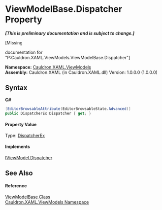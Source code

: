 # ViewModelBase.Dispatcher Property 
 _**\[This is preliminary documentation and is subject to change.\]**_

\[Missing <summary> documentation for "P:Cauldron.XAML.ViewModels.ViewModelBase.Dispatcher"\]

**Namespace:**&nbsp;<a href="N_Cauldron_XAML_ViewModels">Cauldron.XAML.ViewModels</a><br />**Assembly:**&nbsp;Cauldron.XAML (in Cauldron.XAML.dll) Version: 1.0.0.0 (1.0.0.0)

## Syntax

**C#**<br />
``` C#
[EditorBrowsableAttribute(EditorBrowsableState.Advanced)]
public DispatcherEx Dispatcher { get; }
```


#### Property Value
Type: <a href="T_Cauldron_Core_DispatcherEx">DispatcherEx</a>

#### Implements
<a href="P_Cauldron_XAML_ViewModels_IViewModel_Dispatcher">IViewModel.Dispatcher</a><br />

## See Also


#### Reference
<a href="T_Cauldron_XAML_ViewModels_ViewModelBase">ViewModelBase Class</a><br /><a href="N_Cauldron_XAML_ViewModels">Cauldron.XAML.ViewModels Namespace</a><br />